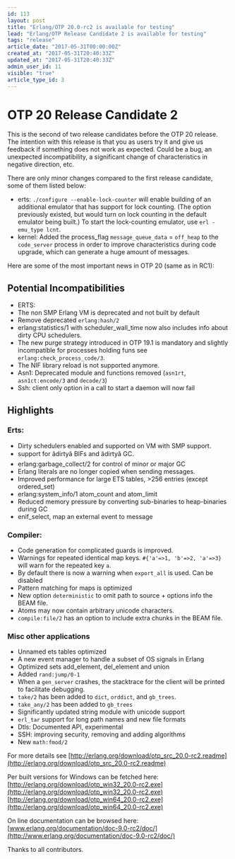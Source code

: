 ```yaml
---
id: 113
layout: post
title: "Erlang/OTP 20.0-rc2 is available for testing"
lead: "Erlang/OTP Release Candidate 2 is available for testing"
tags: "release"
article_date: "2017-05-31T00:00:00Z"
created_at: "2017-05-31T20:40:33Z"
updated_at: "2017-05-31T20:40:33Z"
admin_user_id: 11
visible: "true"
article_type_id: 3
---
```

  # OTP 20 Release Candidate 2
 
This is the second of two release candidates before the OTP 20 release. The intention with this release is that you as users try it and give us feedback if something does not work as expected. Could be a bug, an unexpected incompatibility, a significant change of characteristics in negative direction, etc.
 
There are only minor changes compared to the first release candidate, some of them listed below:
 * erts: `./configure --enable-lock-counter` will enable building of an additional emulator that has support for
 lock counting. (The option previously existed, but would turn on lock counting in the default emulator
 being built.) To start the lock-counting emulator, use `erl -emu_type lcnt`.
* kernel: Added the process_flag `message_queue_data` = `off_heap` to the `code_server` process in order to
 improve characteristics during code upgrade, which can generate a huge amount of messages.
 
Here are some of the most important news in OTP 20 (same as in RC1):
 ## Potential Incompatibilities
 * ERTS:
 * The non SMP Erlang VM is deprecated and not built by default
* Remove deprecated `erlang:hash/2`
* erlang:statistics/1 with scheduler_wall_time now also includes info about dirty CPU schedulers.
* The new purge strategy introduced in OTP 19.1 is mandatory and slightly incompatible for processes holding funs
 see `erlang:check_process_code/3`.
* The NIF library reload is not supported anymore.
* Asn1: Deprecated module and functions removed (`asn1rt`, `asn1ct:encode/3` and `decode/3`)
* Ssh: client only option in a call to start a daemon will now fail
 ## Highlights
 ### Erts:
 * Dirty schedulers enabled and supported on VM with SMP support.
* support for âdirtyâ BIFs and âdirtyâ GC.
* erlang:garbage_collect/2 for control of minor or major GC
* Erlang literals are no longer copied when sending messages.
* Improved performance for large ETS tables, >256 entries (except ordered_set)
* erlang:system_info/1 atom_count and atom_limit
* Reduced memory pressure by converting sub-binaries to heap-binaries during GC
* enif_select, map an external event to message
 ### Compiler:
 * Code generation for complicated guards is improved.
* Warnings for repeated identical map keys. `#{'a'=>1, 'b'=>2, 'a'=>3}` will warn for the repeated key `a`.
* By default there is now a warning when `export_all` is used. Can be disabled
* Pattern matching for maps is optimized
* New option `deterministic` to omit path to source + options info the BEAM file.
* Atoms may now contain arbitrary unicode characters.
* `compile:file/2` has an option to include extra chunks in the BEAM file.
 ### Misc other applications
 * Unnamed ets tables optimized
* A new event manager to handle a subset of OS signals in Erlang
* Optimized sets add_element, del_element and union
* Added `rand:jump/0-1`
* When a `gen_server` crashes, the stacktrace for the client will be printed to facilitate debugging.
* `take/2` has been added to `dict`, `orddict`, and `gb_trees`.
* `take_any/2` has been added to `gb_trees`
* Significantly updated string module with unicode support
* `erl_tar` support for long path names and new file formats
* Dtls: Documented API, experimental
* SSH: improving security, removing and adding algorithms
* New `math:fmod/2`
 
For more details see
 [http://erlang.org/download/otp_src_20.0-rc2.readme](http://erlang.org/download/otp_src_20.0-rc2.readme)
 
Per built versions for Windows can be fetched here:
 [http://erlang.org/download/otp_win32_20.0-rc2.exe](http://erlang.org/download/otp_win32_20.0-rc2.exe)
 [http://erlang.org/download/otp_win64_20.0-rc2.exe](http://erlang.org/download/otp_win64_20.0-rc2.exe)
 
On line documentation can be browsed here:
 [www.erlang.org/documentation/doc-9.0-rc2/doc/](http://www.erlang.org/documentation/doc-9.0-rc2/doc/)
 
Thanks to all contributors.
  